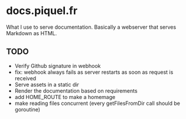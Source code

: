 # docs.piquel.fr

What I use to serve documentation. Basically a webserver that serves Markdown as HTML.

## TODO

- Verify Github signature in webhook
- fix: webhook always fails as server restarts as soon as request is received
- Serve assets in a static dir
- Render the documentation based on requirements
- add HOME_ROUTE to make a homemage
- make reading files concurrent (every getFilesFromDir call should be goroutine)
